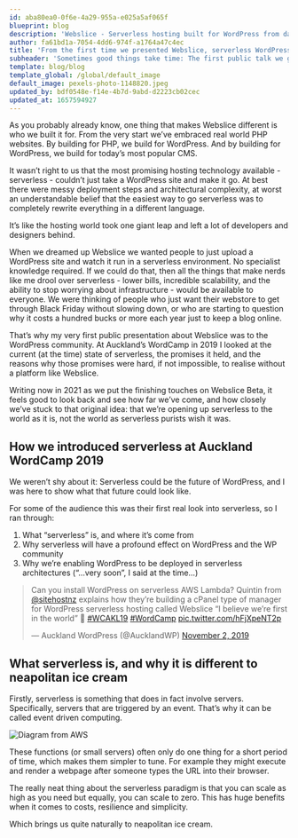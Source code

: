 ```yaml
---
id: aba80ea0-0f6e-4a29-955a-e025a5af065f
blueprint: blog
description: 'Webslice - Serverless hosting built for WordPress from day 1'
author: fa61bd1a-7054-4dd6-974f-a1764a47c4ec
title: 'From the first time we presented Webslice, serverless WordPress was the dream'
subheader: 'Sometimes good things take time: The first public talk we gave about Webslice in 2019 presented a vision of WordPress sites deployed to serverless without complications.'
template: blog/blog
template_global: /global/default_image
default_image: pexels-photo-1148820.jpeg
updated_by: bdf0548e-f14e-4b7d-9abd-d2223cb02cec
updated_at: 1657594927
---
```

As you probably already know, one thing that makes Webslice different is who we built it for. From the very start we’ve embraced real world PHP websites. By building for PHP, we build for WordPress. And by building for WordPress, we build for today’s most popular CMS.

It wasn’t right to us that the most promising hosting technology available - serverless - couldn’t just take a WordPress site and make it go. At best there were messy deployment steps and architectural complexity, at worst an understandable belief that the easiest way to go serverless was to completely rewrite everything in a different language.

It’s like the hosting world took one giant leap and left a lot of developers and designers behind. 

When we dreamed up Webslice we wanted people to just upload a WordPress site and watch it run in a serverless environment. No specialist knowledge required. If we could do that, then all the things that make nerds like me drool over serverless - lower bills, incredible scalability, and the ability to stop worrying about infrastructure  - would be available to everyone. We were thinking of people who just want their webstore to get through Black Friday without slowing down, or who are starting to question why it costs a hundred bucks or more each year just to keep a blog online. 

That’s why my very first public presentation about Webslice was to the WordPress community. At Auckland’s WordCamp in 2019 I looked at the current (at the time) state of serverless, the promises it held, and the reasons why those promises were hard, if not impossible, to realise without a platform like Webslice.

Writing now in 2021 as we put the finishing touches on Webslice Beta, it feels good to look back and see how far we’ve come, and how closely we’ve stuck to that original idea: that we’re opening up serverless to the world as it is, not the world as serverless purists wish it was.

## How we introduced serverless at Auckland WordCamp 2019

We weren’t shy about it: Serverless could be the future of WordPress, and I was here to show what that future could look like.


For some of the audience this was their first real look into serverless, so I ran through:
1. What “serverless” is, and where it’s come from
2. Why serverless will have a profound effect on WordPress and the WP community
3. Why we’re enabling WordPress to be deployed in serverless architectures (“...very soon”, I said at the time…)

<blockquote class="twitter-tweet"><p lang="en" dir="ltr">Can you install WordPress on serverless AWS Lambda? Quintin from <a href="https://twitter.com/sitehostnz?ref_src=twsrc%5Etfw">@sitehostnz</a> explains how they’re building a cPanel type of manager for WordPress serverless hosting called Webslice “I believe we’re first in the world” 👏 <a href="https://twitter.com/hashtag/WCAKL19?src=hash&amp;ref_src=twsrc%5Etfw">#WCAKL19</a> <a href="https://twitter.com/hashtag/WordCamp?src=hash&amp;ref_src=twsrc%5Etfw">#WordCamp</a> <a href="https://t.co/hFjXpeNT2p">pic.twitter.com/hFjXpeNT2p</a></p>&mdash; Auckland WordPress (@AucklandWP) <a href="https://twitter.com/AucklandWP/status/1190768335773786113?ref_src=twsrc%5Etfw">November 2, 2019</a></blockquote> <script async src="https://platform.twitter.com/widgets.js" charset="utf-8"></script>

## What serverless is, and why it is different to neapolitan ice cream

Firstly, serverless is something that does in fact involve servers. Specifically, servers that are triggered by an event. That’s why it can be called event driven computing. 

![Diagram from AWS](/assets/aws-diagram.png)

These functions (or small servers) often only do one thing for a short period of time, which makes them simpler to tune. For example they might execute and render a webpage after someone types the URL into their browser.

The really neat thing about the serverless paradigm is that you can scale as high as you need but equally, you can scale to zero. This has huge benefits when it comes to costs, resilience and simplicity.

Which brings us quite naturally to neapolitan ice cream.